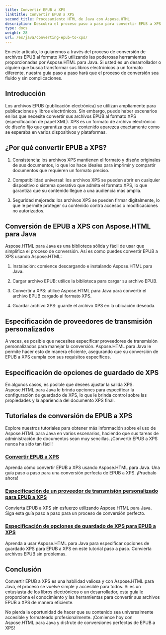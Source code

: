 ```yaml
---
title: Convertir EPUB a XPS
linktitle: Convertir EPUB a XPS
second_title: Procesamiento HTML de Java con Aspose.HTML
description: Descubra el proceso paso a paso para convertir EPUB a XPS usando Aspose.HTML Java. Aprenda a especificar proveedores de transmisión personalizados y opciones de guardado XPS para conversiones.
type: docs
weight: 28
url: /es/java/converting-epub-to-xps/
---
```


En este artículo, lo guiaremos a través del proceso de conversión de archivos EPUB al formato XPS utilizando las poderosas herramientas proporcionadas por Aspose.HTML para Java. Si usted es un desarrollador o alguien que busca transformar sus libros electrónicos a un formato diferente, nuestra guía paso a paso hará que el proceso de conversión sea fluido y sin complicaciones.

## Introducción

Los archivos EPUB (publicación electrónica) se utilizan ampliamente para publicaciones y libros electrónicos. Sin embargo, puede haber escenarios en los que necesite convertir sus archivos EPUB al formato XPS (especificación de papel XML). XPS es un formato de archivo electrónico de diseño fijo que garantiza que su contenido aparezca exactamente como se esperaba en varios dispositivos y plataformas.

## ¿Por qué convertir EPUB a XPS?

1. Consistencia: los archivos XPS mantienen el formato y diseño originales de sus documentos, lo que los hace ideales para imprimir y compartir documentos que requieren un formato preciso.

2. Compatibilidad universal: los archivos XPS se pueden abrir en cualquier dispositivo o sistema operativo que admita el formato XPS, lo que garantiza que su contenido llegue a una audiencia más amplia.

3. Seguridad mejorada: los archivos XPS se pueden firmar digitalmente, lo que le permite proteger su contenido contra accesos o modificaciones no autorizados.

## Conversión de EPUB a XPS con Aspose.HTML para Java

Aspose.HTML para Java es una biblioteca sólida y fácil de usar que simplifica el proceso de conversión. Así es como puedes convertir EPUB a XPS usando Aspose.HTML:

1. Instalación: comience descargando e instalando Aspose.HTML para Java.

2. Cargar archivo EPUB: utilice la biblioteca para cargar su archivo EPUB.

3. Convertir a XPS: utilice Aspose.HTML para Java para convertir el archivo EPUB cargado al formato XPS.

4. Guardar archivo XPS: guarde el archivo XPS en la ubicación deseada.

## Especificación de proveedores de transmisión personalizados

A veces, es posible que necesites especificar proveedores de transmisión personalizados para manejar la conversión. Aspose.HTML para Java le permite hacer esto de manera eficiente, asegurando que su conversión de EPUB a XPS cumpla con sus requisitos específicos.

## Especificación de opciones de guardado de XPS

En algunos casos, es posible que desees ajustar la salida XPS. Aspose.HTML para Java le brinda opciones para especificar la configuración de guardado de XPS, lo que le brinda control sobre las propiedades y la apariencia del documento XPS final.

## Tutoriales de conversión de EPUB a XPS
Explore nuestros tutoriales para obtener más información sobre el uso de Aspose.HTML para Java en varios escenarios, haciendo que sus tareas de administración de documentos sean muy sencillas. ¡Convertir EPUB a XPS nunca ha sido tan fácil!
### [Convertir EPUB a XPS](./convert-epub-to-xps/)
Aprenda cómo convertir EPUB a XPS usando Aspose.HTML para Java. Una guía paso a paso para una conversión perfecta de EPUB a XPS. ¡Pruebalo ahora!
### [Especificación de un proveedor de transmisión personalizado para EPUB a XPS](./convert-epub-to-xps-specify-custom-stream-provider/)
Convierta EPUB a XPS sin esfuerzo utilizando Aspose.HTML para Java. Siga esta guía paso a paso para un proceso de conversión perfecto.
### [Especificación de opciones de guardado de XPS para EPUB a XPS](./convert-epub-to-xps-specify-xps-save-options/)
Aprenda a usar Aspose.HTML para Java para especificar opciones de guardado XPS para EPUB a XPS en este tutorial paso a paso. Convierta archivos EPUB sin problemas.

## Conclusión

Convertir EPUB a XPS es una habilidad valiosa y con Aspose.HTML para Java, el proceso se vuelve simple y accesible para todos. Si es un entusiasta de los libros electrónicos o un desarrollador, esta guía le proporciona el conocimiento y las herramientas para convertir sus archivos EPUB a XPS de manera eficiente.

No pierda la oportunidad de hacer que su contenido sea universalmente accesible y formateado profesionalmente. ¡Comience hoy con Aspose.HTML para Java y disfrute de conversiones perfectas de EPUB a XPS!